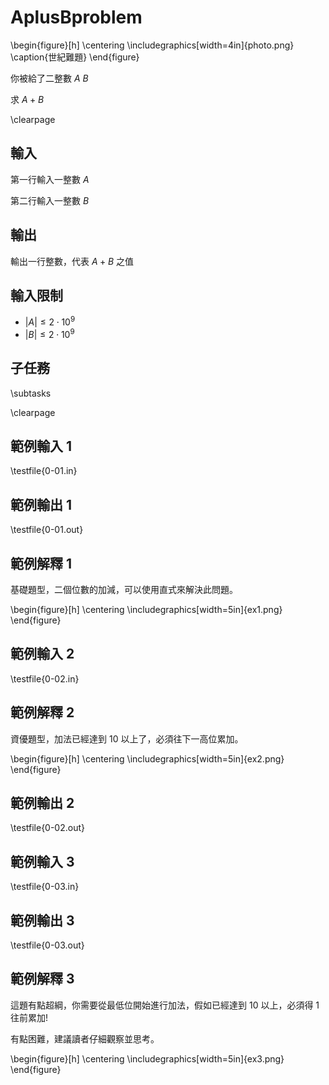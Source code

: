 # AplusBproblem

\begin{figure}[h]
\centering
\includegraphics[width=4in]{photo.png}
\caption{世紀難題}
\end{figure}

你被給了二整數 $A$ $B$

求 $A+B$

\clearpage

## 輸入
第一行輸入一整數 $A$

第二行輸入一整數 $B$

## 輸出
輸出一行整數，代表 $A+B$ 之值

## 輸入限制
 - $\vert A \vert \le 2 \cdot 10^9$
 - $\vert B \vert \le 2 \cdot 10^9$

## 子任務
\subtasks

\clearpage

## 範例輸入 1
\testfile{0-01.in}

## 範例輸出 1
\testfile{0-01.out}

## 範例解釋 1
基礎題型，二個位數的加減，可以使用直式來解決此問題。

\begin{figure}[h]
\centering
\includegraphics[width=5in]{ex1.png}
\end{figure}

## 範例輸入 2
\testfile{0-02.in}

## 範例解釋 2
資優題型，加法已經達到 $10$ 以上了，必須往下一高位累加。

\begin{figure}[h]
\centering
\includegraphics[width=5in]{ex2.png}
\end{figure}

## 範例輸出 2
\testfile{0-02.out}

## 範例輸入 3
\testfile{0-03.in}

## 範例輸出 3
\testfile{0-03.out}

## 範例解釋 3
這題有點超綱，你需要從最低位開始進行加法，假如已經達到 $10$ 以上，必須得 $1$ 往前累加!

有點困難，建議讀者仔細觀察並思考。

\begin{figure}[h]
\centering
\includegraphics[width=5in]{ex3.png}
\end{figure}